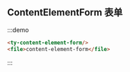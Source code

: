 ## ContentElementForm 表单
:::demo
```html
<ty-content-element-form/>
<file>content-element-form</file>
```
:::

